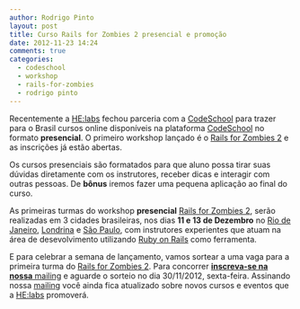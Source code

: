 ```yaml
---
author: Rodrigo Pinto
layout: post
title: Curso Rails for Zombies 2 presencial e promoção
date: 2012-11-23 14:24
comments: true
categories:
  - codeschool
  - workshop
  - rails-for-zombies
  - rodrigo pinto
---
```


Recentemente a [HE:labs][1] fechou parceria com a [CodeSchool][2] para trazer para o Brasil cursos online disponíveis na plataforma [CodeSchool][2] no formato  **presencial**. O primeiro workshop lançado é o [Rails for Zombies 2][rfz] e as inscrições já estão abertas.
<!--more-->

Os cursos presenciais são formatados para que aluno possa tirar suas dúvidas diretamente com os instrutores, receber dicas e interagir com outras pessoas. De **bônus** iremos fazer uma pequena aplicação ao final do curso.

As primeiras turmas do workshop **presencial** [Rails for Zombies 2][rfz], serão realizadas em 3 cidades brasileiras, nos dias **11 e 13 de Dezembro** no [Rio de Janeiro][RJ], [Londrina][PR] e [São Paulo][SP], com instrutores experientes que atuam na área de desevolvimento utilizando [Ruby on Rails][rails] como ferramenta.

E para celebrar a semana de lançamento, vamos sortear a uma vaga para a primeira turma do [Rails for Zombies 2][rfz]. Para concorrer [**inscreva-se na nossa** mailing][ml] e aguarde o sorteio no dia 30/11/2012, sexta-feira. Assinando nossa [mailing][ml] você ainda fica atualizado sobre novos cursos e eventos que a [HE:labs][1] promoverá.

[1]: http://www.helabs.com.br
[2]: http://www.codeschool.com.br

[rails]: http://rubyonrails.org/
[rfz]: http://helabs.com.br/workshops/rails-for-zombies-two/
[gr]: http://www.codeschool.com/courses/git-real
[ml]: http://helabs.com.br/mailing/

[RJ]: http://helabs.com.br/workshops/rails-for-zombies-two-rio-de-janeiro/
[PR]: http://helabs.com.br/workshops/rails-for-zombies-two-londrina/
[SP]: http://helabs.com.br/workshops/rails-for-zombies-two-sao-paulo/
